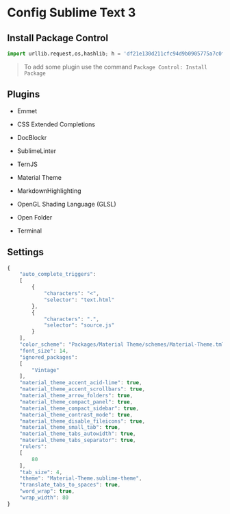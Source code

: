 # Config Sublime Text 3

## Install Package Control

```python
import urllib.request,os,hashlib; h = 'df21e130d211cfc94d9b0905775a7c0f' + '1e3d39e33b79698005270310898eea76'; pf = 'Package Control.sublime-package'; ipp = sublime.installed_packages_path(); urllib.request.install_opener( urllib.request.build_opener( urllib.request.ProxyHandler()) ); by = urllib.request.urlopen( 'http://packagecontrol.io/' + pf.replace(' ', '%20')).read(); dh = hashlib.sha256(by).hexdigest(); print('Error validating download (got %s instead of %s), please try manual install' % (dh, h)) if dh != h else open(os.path.join( ipp, pf), 'wb' ).write(by) 
```

> To add some plugin use the command `Package Control: Install Package`


## Plugins

- Emmet
- CSS Extended Completions  
- DocBlockr

- SublimeLinter
- TernJS

- Material Theme
- MarkdownHighlighting
- OpenGL Shading Language (GLSL)

- Open Folder
- Terminal


## Settings

```js
{
    "auto_complete_triggers":
    [
        {
            "characters": "<",
            "selector": "text.html"
        },
        {
            "characters": ".",
            "selector": "source.js"
        }
    ],
    "color_scheme": "Packages/Material Theme/schemes/Material-Theme.tmTheme",
    "font_size": 14,
    "ignored_packages":
    [
        "Vintage"
    ],
    "material_theme_accent_acid-lime": true,
    "material_theme_accent_scrollbars": true,
    "material_theme_arrow_folders": true,
    "material_theme_compact_panel": true,
    "material_theme_compact_sidebar": true,
    "material_theme_contrast_mode": true,
    "material_theme_disable_fileicons": true,
    "material_theme_small_tab": true,
    "material_theme_tabs_autowidth": true,
    "material_theme_tabs_separator": true,
    "rulers":
    [
        80
    ],
    "tab_size": 4,
    "theme": "Material-Theme.sublime-theme",
    "translate_tabs_to_spaces": true,
    "word_wrap": true,
    "wrap_width": 80
}
```